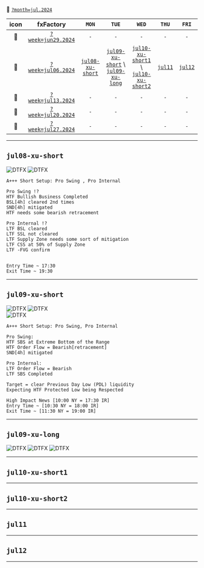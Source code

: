 :file_folder: [`?month=jul.2024`](https://www.forexfactory.com/calendar?month=jul.2024)  
<!-- -------------------------------------------------------------------------------------------------------------------------------------------------------- -->
| icon | fxFactory | `MON` | `TUE` | `WED` | `THU` | `FRI` |
| :---: | :---: | :---: | :---: | :---: | :---: | :---: |
| :notebook: | [`?week=jun29.2024`](https://www.forexfactory.com/calendar?week=jun29.2024) | `-` | `-` | `-` | `-` | `-` |
| :notebook: | [`?week=jul06.2024`](https://www.forexfactory.com/calendar?week=jul06.2024) | [`jul08-xu-short`](#jul08-xu-short) | [`jul09-xu-short`](#jul09-xu-short) \\ [`jul09-xu-long`](#jul09-xu-long) | [`jul10-xu-short1`](#jul10-xu-short1) \\ [`jul10-xu-short2`](#jul10-xu-short2) | [`jul11`](#jul11) | [`jul12`](#jul12) |
| :notebook: | [`?week=jul13.2024`](https://www.forexfactory.com/calendar?week=jul13.2024) | `-` | `-` | `-` | `-` | `-` |
| :notebook: | [`?week=jul20.2024`](https://www.forexfactory.com/calendar?week=jul20.2024) | `-` | `-` | `-` | `-` | `-` |
| :notebook: | [`?week=jul27.2024`](https://www.forexfactory.com/calendar?week=jul27.2024) | `-` | `-` | `-` | `-` | `-` |
<!-- -------------------------------------------------------------------------------------------------------------------------------------------------------- -->
___
## `jul08-xu-short`
![DTFX](https://www.tradingview.com/x/jfaWfYyg/ "DTFX")
![DTFX](https://www.tradingview.com/x/0UZLEF2Z/ "DTFX")

```
A+++ Short Setup: Pro Swing , Pro Internal

Pro Swing !?
HTF Bullish Business Completed
BSL[4h] cleared 2nd times
SND[4h] mitigated
HTF needs some bearish retracement

Pro Internal !?
LTF BSL cleared
LTF SSL not cleared
LTF Supply Zone needs some sort of mitigation
LTF CSS at 50% of Supply Zone
LTF -FVG confirm


Entry Time ~ 17:30
Exit Time ~ 19:30
```
<!-- -------------------------------------------------------------------------------------------------------------------------------------------------------- -->
___
## `jul09-xu-short`
![DTFX](https://www.tradingview.com/x/o481DGZJ/ "DTFX")
![DTFX](https://www.tradingview.com/x/mWprjSW6/ "DTFX")  
![DTFX](https://www.tradingview.com/x/2yW54mTW/ "DTFX")  

```
A+++ Short Setup: Pro Swing, Pro Internal

Pro Swing:
HTF SBS at Extreme Bottom of the Range
HTF Order Flow = Bearish[retracement]
SND[4h] mitigated

Pro Internal:
LTF Order Flow = Bearish
LTF SBS Completed 

Target = clear Previous Day Low (PDL) liquidity
Expecting HTF Protected Low being Respected

High Impact News [10:00 NY = 17:30 IR]
Entry Time ~ [10:30 NY = 18:00 IR] 
Exit Time ~ [11:30 NY = 19:00 IR]
```
<!-- -------------------------------------------------------------------------------------------------------------------------------------------------------- -->
___
## `jul09-xu-long`
![DTFX](https://www.tradingview.com/x/6pQvgWd6/ "DTFX")
![DTFX](https://www.tradingview.com/x/vczSR5q0/ "DTFX")
![DTFX](https://www.tradingview.com/x/vczSR5q0/ "DTFX")

___
## `jul10-xu-short1`
<!-- -------------------------------------------------------------------------------------------------------------------------------------------------------- -->
___
## `jul10-xu-short2`
<!-- -------------------------------------------------------------------------------------------------------------------------------------------------------- -->
___
## `jul11`
<!-- -------------------------------------------------------------------------------------------------------------------------------------------------------- -->
___
## `jul12`
<!-- -------------------------------------------------------------------------------------------------------------------------------------------------------- -->
___




<!--
## `jul08`
| 🟡 `How to hunt huge moves using HTF analysis` |
| :--- |
| ![DTFX](https://www.tradingview.com/x/UewE6cRf/ "DTFX") |
| ![DTFX](https://www.tradingview.com/x/MPj9uHPA/ "DTFX") |
| ![DTFX](https://www.tradingview.com/x/l1ZHg04x/ "DTFX") |
| ![DTFX](https://www.tradingview.com/x/E43R7jC4/ "DTFX") |
| ![DTFX](https://www.tradingview.com/x/DSVOWeKZ/ "DTFX") |
| ![DTFX](https://www.tradingview.com/x/BKGW8AjK/ "DTFX") |
| ![DTFX](https://www.tradingview.com/x/LJY5nW4R/ "DTFX") |
| ![DTFX](https://www.tradingview.com/x/go8eaYDf/ "DTFX") |
| ![DTFX](https://www.tradingview.com/x/ii3ibV0b/ "DTFX") |
| ![DTFX](https://www.tradingview.com/x/bv1Bds23/ "DTFX") |
-->
